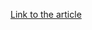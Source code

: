 [Link to the article](https://securityaffairs.com/182609/malware/google-warns-of-brickstorm-backdoor-targeting-u-s-legal-and-tech-sectors.html)
